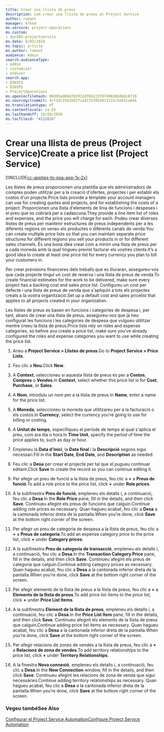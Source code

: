 ```yaml
---
title: Crear una llista de preus
description: Com crear una llista de preus al Project Service
author: rumant
manager: kfend
ms.service: project-operations
ms.custom:
- dyn365-projectservice
ms.date: 8/03/2018
ms.topic: article
ms.author: rumant
audience: Admin
search.audienceType:
- admin
- customizer
- enduser
search.app:
- D365CE
- D365PS
- ProjectOperations
ms.openlocfilehash: 08d93ad86d782922df6b22370749628ddbdc0718
ms.sourcegitcommit: 4cf1dc1561b92fca4175f0b3813133c5e63ce8e6
ms.translationtype: HT
ms.contentlocale: ca-ES
ms.lasthandoff: 10/28/2020
ms.locfileid: "4122016"
---
```

# <a name="create-a-price-list-project-service"></a><span data-ttu-id="d9ff7-103">Crear una llista de preus (Project Service)</span><span class="sxs-lookup"><span data-stu-id="d9ff7-103">Create a price list (Project Service)</span></span>

[!INCLUDE[cc-applies-to-psa-app-1x-2x](../includes/cc-applies-to-psa-app-1x-2x.md)]

<span data-ttu-id="d9ff7-104">Les llistes de preus proporcionen una plantilla que els administradors de comptes poden utilitzar per a la creació d'ofertes, projectes i per establir els costos d'un projecte.</span><span class="sxs-lookup"><span data-stu-id="d9ff7-104">Price lists provide a template your account managers can use for creating quotes and projects, and for establishing the costs of a project.</span></span> <span data-ttu-id="d9ff7-105">Proporcionen una llista d'elements de línia de funcions i despeses i el preu que es cobrarà per a cadascuna.</span><span class="sxs-lookup"><span data-stu-id="d9ff7-105">They provide a line item list of roles and expenses, and the price you will charge for each.</span></span> <span data-ttu-id="d9ff7-106">Podeu crear diverses llistes de preus per mantenir estructures de preus independents per a les diferents regions on veneu els productes o diferents canals de venda.</span><span class="sxs-lookup"><span data-stu-id="d9ff7-106">You can create multiple price lists so that you can maintain separate price structures for different regions you sell your products in or for different sales channels.</span></span> <span data-ttu-id="d9ff7-107">És una bona idea crear com a mínim una llista de preus per a cada moneda amb la qual tingueu previst facturar els vostres clients.</span><span class="sxs-lookup"><span data-stu-id="d9ff7-107">It’s a good idea to create at least one price list for every currency you plan to bill your customers in.</span></span>  
  
<span data-ttu-id="d9ff7-108">Per crear previsions financeres dels treballs que es lliuraran, assegureu-vos que cada projecte tingui un cost de reserva i una llista de preus de venda.</span><span class="sxs-lookup"><span data-stu-id="d9ff7-108">To create financial estimates for the work to be delivered, make sure every project has a backing cost and sales price list.</span></span> <span data-ttu-id="d9ff7-109">Configureu un cost per defecte i una llista de preus de venda que s'apliquin a tots els projectes creats a la vostra organització.</span><span class="sxs-lookup"><span data-stu-id="d9ff7-109">Set up a default cost and sales pricelist that applies to all projects created in your organization.</span></span>  
  
<span data-ttu-id="d9ff7-110">Les llistes de preus es basen en funcions i categories de despesa i, per tant, abans de crear una llista de preus, assegureu-vos que ja heu configurat les funcions i les categories de despesa que vulgueu utilitzar mentre creeu la llista de preus.</span><span class="sxs-lookup"><span data-stu-id="d9ff7-110">Price lists rely on roles and expense categories, so before you create a price list, make sure you’ve already configured the roles and expense categories you want to use while creating the price list.</span></span>  
  
1.  <span data-ttu-id="d9ff7-111">Aneu a **Project Service > Llistes de preus**.</span><span class="sxs-lookup"><span data-stu-id="d9ff7-111">Go to **Project Service > Price Lists**.</span></span>  
  
2.  <span data-ttu-id="d9ff7-112">Feu clic a **Nou**.</span><span class="sxs-lookup"><span data-stu-id="d9ff7-112">Click **New**.</span></span>  
  
3.  <span data-ttu-id="d9ff7-113">A **Context**, seleccioneu si aquesta llista de preus és per a **Costos**, **Compres** o **Vendes**.</span><span class="sxs-lookup"><span data-stu-id="d9ff7-113">In **Context**, select whether this price list is for **Cost**, **Purchase**, or **Sales**.</span></span>  
  
4.  <span data-ttu-id="d9ff7-114">A **Nom**, introduïu un nom per a la llista de preus.</span><span class="sxs-lookup"><span data-stu-id="d9ff7-114">In **Name**, enter a name for the price list.</span></span>  
  
5.  <span data-ttu-id="d9ff7-115">A **Moneda**, seleccioneu la moneda que utilitzareu per a la facturació o els costos.</span><span class="sxs-lookup"><span data-stu-id="d9ff7-115">In **Currency**, select the currency you’re going to use for billing or costing.</span></span>  
  
6.  <span data-ttu-id="d9ff7-116">A **Unitat de temps**, especifiqueu el període de temps al qual s'aplica el preu, com ara dia o hora.</span><span class="sxs-lookup"><span data-stu-id="d9ff7-116">In **Time Unit**, specify the period of time the price applies to, such as day or hour.</span></span>  
  
7.  <span data-ttu-id="d9ff7-117">Empleneu la **Data d'inici**, la **Data final** i la **Descripció** segons sigui necessari.</span><span class="sxs-lookup"><span data-stu-id="d9ff7-117">Fill in the **Start Date**, **End Date**, and **Description** as needed.</span></span>  
  
8.  <span data-ttu-id="d9ff7-118">Feu clic a **Desa** per crear el projecte per tal que el pugueu continuar editant.</span><span class="sxs-lookup"><span data-stu-id="d9ff7-118">Click **Save** to create the record so you can continue editing it.</span></span>  
  
9. <span data-ttu-id="d9ff7-119">Per afegir un preu de funció a la llista de preus, feu clic a **+** a **Preus de funció**.</span><span class="sxs-lookup"><span data-stu-id="d9ff7-119">To add a role price to the price list, click **+** under **Role prices**.</span></span>  
  
10. <span data-ttu-id="d9ff7-120">A la subfinestra **Preu de funció**, empleneu els detalls i, a continuació, feu clic a **Desa**.</span><span class="sxs-lookup"><span data-stu-id="d9ff7-120">In the **Role Price** pane, fill in the details, and then click **Save**.</span></span> <span data-ttu-id="d9ff7-121">Continueu afegint els preus de funcions que calguin.</span><span class="sxs-lookup"><span data-stu-id="d9ff7-121">Continue adding role prices as necessary.</span></span> <span data-ttu-id="d9ff7-122">Quan hagueu acabat, feu clic a **Desa** a la cantonada inferior dreta de la pantalla.</span><span class="sxs-lookup"><span data-stu-id="d9ff7-122">When you’re done, click **Save** at the bottom right corner of the screen.</span></span>  
  
11. <span data-ttu-id="d9ff7-123">Per afegir un preu de categoria de despesa a la llista de preus, feu clic a **+** a **Preus de categoria**.</span><span class="sxs-lookup"><span data-stu-id="d9ff7-123">To add an expense category price to the price list, click **+** under **Category prices**.</span></span>  
  
12. <span data-ttu-id="d9ff7-124">A la subfinestra **Preu de categoria de transacció**, empleneu els detalls i, a continuació, feu clic a **Desa**.</span><span class="sxs-lookup"><span data-stu-id="d9ff7-124">In the **Transaction Category Price** pane, fill in the details, and then click **Save**.</span></span> <span data-ttu-id="d9ff7-125">Continueu afegint els preus de categoria que calguin.</span><span class="sxs-lookup"><span data-stu-id="d9ff7-125">Continue adding category prices as necessary.</span></span> <span data-ttu-id="d9ff7-126">Quan hagueu acabat, feu clic a **Desa** a la cantonada inferior dreta de la pantalla.</span><span class="sxs-lookup"><span data-stu-id="d9ff7-126">When you’re done, click **Save** at the bottom right corner of the screen.</span></span>  
  
13. <span data-ttu-id="d9ff7-127">Per afegir elements de la llista de preus a la llista de preus, feu clic a **+** a **Elements de la llista de preus**.</span><span class="sxs-lookup"><span data-stu-id="d9ff7-127">To add price list items to the price list, click **+** under **Price List Items**.</span></span>  
  
14. <span data-ttu-id="d9ff7-128">A la subfinestra **Element de la llista de preus**, empleneu els detalls i, a continuació, feu clic a **Desa**.</span><span class="sxs-lookup"><span data-stu-id="d9ff7-128">In the **Price List Item** pane, fill in the details, and then click **Save**.</span></span> <span data-ttu-id="d9ff7-129">Continueu afegint els elements de la llista de preus que calguin.</span><span class="sxs-lookup"><span data-stu-id="d9ff7-129">Continue adding price list items as necessary.</span></span> <span data-ttu-id="d9ff7-130">Quan hagueu acabat, feu clic a **Desa** a la cantonada inferior dreta de la pantalla.</span><span class="sxs-lookup"><span data-stu-id="d9ff7-130">When you’re done, click **Save** at the bottom right corner of the screen.</span></span>  
  
15. <span data-ttu-id="d9ff7-131">Per afegir relacions de zones de vendes a la llista de preus, feu clic a **+** a **Relacions de zona de vendes**.</span><span class="sxs-lookup"><span data-stu-id="d9ff7-131">To add territory relationships to the price list, click **+** under **Territory Relationships**.</span></span>  
  
16. <span data-ttu-id="d9ff7-132">A la finestra **Nova connexió**, empleneu els detalls i, a continuació, feu clic a **Desa**.</span><span class="sxs-lookup"><span data-stu-id="d9ff7-132">In the **New Connection** window, fill in the details, and then click **Save**.</span></span> <span data-ttu-id="d9ff7-133">Continueu afegint les relacions de zona de venda que sigui necessàries.</span><span class="sxs-lookup"><span data-stu-id="d9ff7-133">Continue adding territory relationships as necessary.</span></span> <span data-ttu-id="d9ff7-134">Quan hagueu acabat, feu clic a **Desa** a la cantonada inferior dreta de la pantalla.</span><span class="sxs-lookup"><span data-stu-id="d9ff7-134">When you’re done, click **Save** at the bottom right corner of the screen.</span></span>  
  
### <a name="see-also"></a><span data-ttu-id="d9ff7-135">Vegeu també</span><span class="sxs-lookup"><span data-stu-id="d9ff7-135">See Also</span></span>  
 [<span data-ttu-id="d9ff7-136">Configurar el Project Service Automation</span><span class="sxs-lookup"><span data-stu-id="d9ff7-136">Configure Project Service Automation</span></span>](../psa/configure.md)
